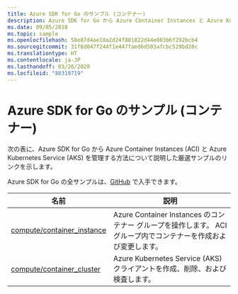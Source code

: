```yaml
---
title: Azure SDK for Go のサンプル (コンテナー)
description: Azure SDK for Go から Azure Container Instances と Azure Kubernetes Service を操作するための厳選されたサンプルです。
ms.date: 09/05/2018
ms.topic: sample
ms.openlocfilehash: 58e87d4ae18a2d24f881822d44e003b6f292bcb4
ms.sourcegitcommit: 31f6d047f244f1e447faed6d503afcbc529bd28c
ms.translationtype: HT
ms.contentlocale: ja-JP
ms.lasthandoff: 03/26/2020
ms.locfileid: "80319719"
---
```

# <a name="azure-sdk-for-go-samples-for-containers"></a>Azure SDK for Go のサンプル (コンテナー)

次の表に、Azure SDK for Go から Azure Container Instances (ACI) と Azure Kubernetes Service (AKS) を管理する方法について説明した厳選サンプルのリンクを示します。

Azure SDK for Go の全サンプルは、[GitHub](https://github.com/Azure-Samples/azure-sdk-for-go-samples) で入手できます。

| 名前 | 説明 |
|------|-------------|
| [compute/container_instance](https://github.com/Azure-Samples/azure-sdk-for-go-samples/blob/master/compute/container_instance.go) | Azure Container Instances のコンテナー グループを操作します。 ACI グループ内でコンテナーを作成および変更します。 |
| [compute/container_cluster](https://github.com/Azure-Samples/azure-sdk-for-go-samples/blob/master/compute/container_cluster.go) | Azure Kubernetes Service (AKS) クライアントを作成、削除、および検査します。 |
